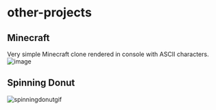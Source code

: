# other-projects
## Minecraft
Very simple Minecraft clone rendered in console with ASCII characters.
![image](https://github.com/karalius32/other-projects/assets/59309454/b0418a7a-83b0-4f9b-b5a1-383914b8a7fb)
## Spinning Donut
![spinningdonutgif](https://github.com/karalius32/other-projects/assets/59309454/f75a360e-5feb-4ac9-b45e-4eed9bb77d50)

